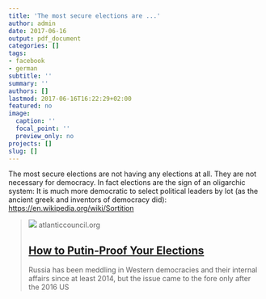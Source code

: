 ```yaml
---
title: 'The most secure elections are ...'
author: admin
date: 2017-06-16
output: pdf_document
categories: []
tags:
- facebook
- german
subtitle: ''
summary: ''
authors: []
lastmod: 2017-06-16T16:22:29+02:00
featured: no
image:
  caption: ''
  focal_point: ''
  preview_only: no
projects: []
slug: []
---
```

The most secure elections are not having any elections at all. They are not necessary for democracy. In fact elections are the sign of an oligarchic system: It is much more democratic to select political leaders by lot (as the ancient greek and inventors of democracy did): https://en.wikipedia.org/wiki/Sortition
> [![](https://www.atlanticcouncil.org/wp-content/uploads/2017/06/20170613_Janda-1024x683.jpg)](http://www.atlanticcouncil.org/blogs/ukrainealert/how-to-putin-proof-your-elections)
> atlanticcouncil.org
> ## [How to Putin-Proof Your Elections](http://www.atlanticcouncil.org/blogs/ukrainealert/how-to-putin-proof-your-elections)
>
>Russia has been meddling in Western democracies and their internal affairs since at least 2014, but the issue came to the fore only after the 2016 US

